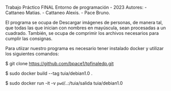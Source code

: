 Trabajo Práctico FINAL Entorno de programación - 2023
Autores: 
	- Cattaneo Matias.
	- Cattaneo Alexis.
	- Pace Bruno.

El programa se ocupa de Descargar imágenes de personas,
de manera tal, que todas las que inician con nombres
en mayúscula, sean procesadas a un cuadrado.
También, se ocupa de comprimir los archivos necesarios para cumplir las consignas.

Para utiizar nuestro programa es necesario tener instalado
docker y  utilizar los siguientes comandos:

$ git clone https://github.com/bpace1/tpfinaledp.git

$ sudo docker build --tag tuia/debian1.0 .

$ sudo docker run -it -v `pwd`/..:/tuia/salida tuia/debian1.0

